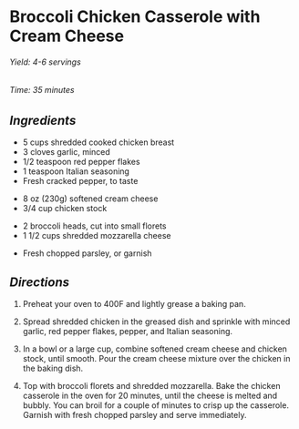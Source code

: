 # Broccoli Chicken Casserole with Cream Cheese

######  Yield: 4-6 servings
######  Time: 35 minutes 

##  *Ingredients*

- 5 cups shredded cooked chicken breast
- 3 cloves garlic, minced
- 1/2 teaspoon red pepper flakes
- 1 teaspoon Italian seasoning
- Fresh cracked pepper, to taste
<!---->
- 8 oz (230g) softened cream cheese
- 3/4 cup chicken stock
<!---->
- 2 broccoli heads, cut into small florets
- 1 1/2 cups shredded mozzarella cheese
<!---->
- Fresh chopped parsley, or garnish

##  *Directions*

1. Preheat your oven to 400F and lightly grease a baking pan.

2. Spread shredded chicken in the greased dish and sprinkle with minced garlic, red pepper flakes, pepper, and Italian seasoning.

3. In a bowl or a large cup, combine softened cream cheese and chicken stock, until smooth. Pour the cream cheese mixture over the chicken in the baking dish.

4. Top with broccoli florets and shredded mozzarella. Bake the chicken casserole in the oven for 20 minutes, until the cheese is melted and bubbly. You can broil for a couple of minutes to crisp up the casserole. Garnish with fresh chopped parsley and serve immediately.